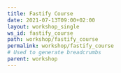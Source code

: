 ```yaml
---
title: Fastify Course
date: 2021-07-13T09:00+02:00
layout: workshop_single
ws_id: fastify_course
path: workshop/fastify_course
permalink: workshop/fastify_course
# Used to generate breadcrumbs
parent: workshop
---
```

